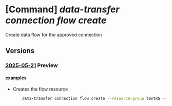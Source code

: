 # [Command] _data-transfer connection flow create_

Create data flow for the approved connection

## Versions

### [2025-05-21](/Resources/mgmt-plane/L3N1YnNjcmlwdGlvbnMve30vcmVzb3VyY2Vncm91cHMve30vcHJvdmlkZXJzL21pY3Jvc29mdC5henVyZWRhdGF0cmFuc2Zlci9jb25uZWN0aW9ucy97fS9mbG93cy97fQ==/2025-05-21.xml) **Preview**

<!-- mgmt-plane /subscriptions/{}/resourcegroups/{}/providers/microsoft.azuredatatransfer/connections/{}/flows/{} 2025-05-21 -->

#### examples

- Creates the flow resource
    ```bash
        data-transfer connection flow create --resource-group testRG --connection-name testConnection --flow-name testFlow --location East US --connection --flow-type Complex --storage-account /subscriptions/00000000-0000-0000-0000-000000000000/resourceGroups/rpaas-rg/providers/Private.AzureDataTransfer/storageAccounts/testsa --storage-container-name testcontainer
    ```
